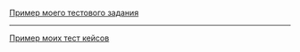 [Пример моего тестового задания](https://docs.google.com/spreadsheets/d/199D9AD_34Q7vjM0z5Njl4H0Kj3M1gYHN/edit?usp=sharing&ouid=112325602326403440003&rtpof=true&sd=true)

---

[Пример моих тест кейсов](https://docs.google.com/spreadsheets/d/1mTItIjUR-3NnrAYKGtpwUVe6s9lO8qZG/edit?usp=sharing&ouid=112325602326403440003&rtpof=true&sd=true)
